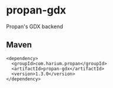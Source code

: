 # propan-gdx
Propan's GDX backend

## Maven
```
<dependency>
  <groupId>com.harium.propan</groupId>
  <artifactId>propan-gdx</artifactId>
  <version>1.3.0</version>
</dependency>
```
